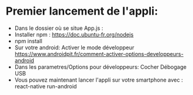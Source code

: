 # Premier lancement de l'appli:

* Dans le dossier où se situe App.js : 
* Installer npm : https://doc.ubuntu-fr.org/nodejs
* npm install
* Sur votre android: Activer le mode développeur https://www.androidpit.fr/comment-activer-options-developpeurs-android
* Dans les parametres/Options pour développeurs: Cocher Débogage USB 
* Vous pouvez maintenant lancer l'appli sur votre smartphone avec : react-native run-android
